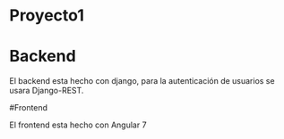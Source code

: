 # Proyecto1

# Backend

El backend esta hecho con django, para la autenticación de usuarios se usara Django-REST.

#Frontend

El frontend esta hecho con Angular 7 